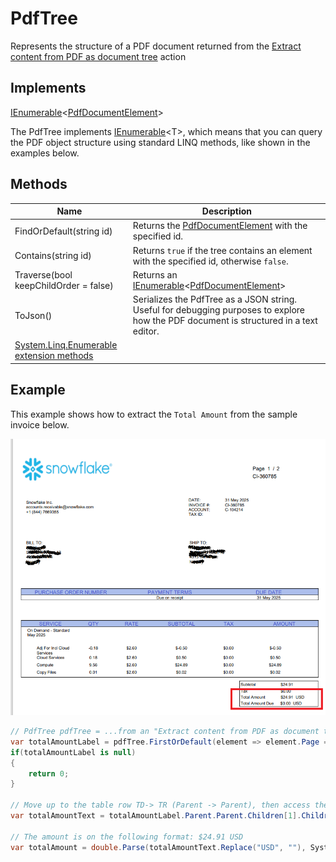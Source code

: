 # PdfTree

Represents the structure of a PDF document returned from the [Extract content from PDF as document tree](../extract-content-from-pdf-as-object-tree.md) action

## Implements
[IEnumerable](https://learn.microsoft.com/en-us/dotnet/api/system.collections.generic.ienumerable-1)&lt;[PdfDocumentElement](./pdf-document-element.md)&gt;  

The PdfTree implements [IEnumerable](https://learn.microsoft.com/en-us/dotnet/api/system.collections.generic.ienumerable-1)&lt;T&gt;, which means that you can query the PDF object structure using standard LINQ methods, like shown in the examples below.

## Methods
| Name                             | Description                           |
|----------------------------------|---------------------------------------|
| FindOrDefault(string id)         | Returns the [PdfDocumentElement](./pdf-document-element.md) with the specified id. |
| Contains(string id)              | Returns `true` if the tree contains an element with the specified id, otherwise `false`.  |
| Traverse(bool keepChildOrder = false) | Returns an [IEnumerable](https://learn.microsoft.com/en-us/dotnet/api/system.collections.generic.ienumerable-1)&lt;[PdfDocumentElement](./pdf-document-element.md)&gt; |
| ToJson()                         | Serializes the PdfTree as a JSON string. Useful for debugging purposes to explore how the PDF document is structured in a text editor. |
| [System.Linq.Enumerable extension methods](https://learn.microsoft.com/en-us/dotnet/api/system.linq.enumerable) | |

## Example 

This example shows how to extract the `Total Amount` from the sample invoice below.

![img](/images/flow/snowflake-sample-invoice.png)

```csharp
// PdfTree pdfTree = ...from an "Extract content from PDF as document tree" action
var totalAmountLabel = pdfTree.FirstOrDefault(element => element.Page == 0 && element.Value == "Total Amount");
if(totalAmountLabel is null)
{
    return 0;
}

// Move up to the table row TD-> TR (Parent -> Parent), then access the second row of the TR (Children[1]) and then get the value of the object in the TD cell (Children[0].Value)
var totalAmountText = totalAmountLabel.Parent.Parent.Children[1].Children[0].Value;

// The amount is on the following format: $24.91 USD
var totalAmount = double.Parse(totalAmountText.Replace("USD", ""), System.Globalization.NumberStyles.Currency, System.Globalization.CultureInfo.CreateSpecificCulture("en-US"));
```